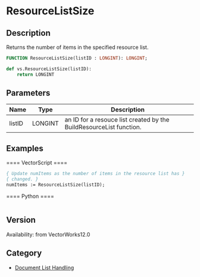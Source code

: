 # ResourceListSize

## Description
Returns the number of items in the specified resource list.

```pascal
FUNCTION ResourceListSize(listID : LONGINT): LONGINT;
```

```python
def vs.ResourceListSize(listID):
    return LONGINT
```

## Parameters
|Name|Type|Description|
|---|---|---|
|listID|LONGINT|an ID for a resouce list created by the BuildResourceList function.|

## Examples
==== VectorScript ====
```pascal
{ Update numItems as the number of items in the resource list has }
{ changed. }
numItems := ResourceListSize(listID);
```
==== Python ====
```python

```

## Version
Availability: from VectorWorks12.0

## Category
* [Document List Handling](../Categories/Document%20List%20Handling.md)
